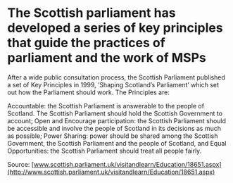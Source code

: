 # The Scottish parliament has developed a series of key principles that guide the practices of parliament and the work of MSPs

After a wide public consultation process, the Scottish Parliament published a set of Key Principles in 1999, ‘Shaping Scotland’s Parliament’ which set out how the Parliament should work. The Principles are:

Accountable: the Scottish Parliament is answerable to the people of Scotland. The Scottish Parliament should hold the Scottish Government to account; Open and Encourage participation: the Scottish Parliament should be accessible and involve the people of Scotland in its decisions as much as possible; Power Sharing: power should be shared among the Scottish Government, the Scottish Parliament and the people of Scotland, and Equal Opportunities: the Scottish Parliament should treat all people fairly.

Source: [www.scottish.parliament.uk/visitandlearn/Education/18651.aspx](http://www.scottish.parliament.uk/visitandlearn/Education/18651.aspx)

